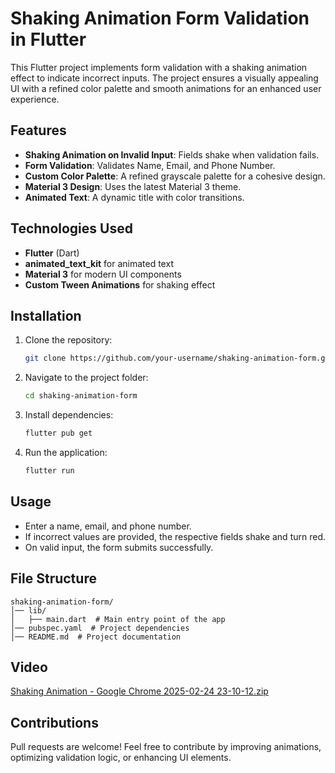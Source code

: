 # Shaking Animation Form Validation in Flutter

This Flutter project implements form validation with a shaking animation effect to indicate incorrect inputs. The project ensures a visually appealing UI with a refined color palette and smooth animations for an enhanced user experience.

## Features
- **Shaking Animation on Invalid Input**: Fields shake when validation fails.
- **Form Validation**: Validates Name, Email, and Phone Number.
- **Custom Color Palette**: A refined grayscale palette for a cohesive design.
- **Material 3 Design**: Uses the latest Material 3 theme.
- **Animated Text**: A dynamic title with color transitions.

## Technologies Used
- **Flutter** (Dart)
- **animated_text_kit** for animated text
- **Material 3** for modern UI components
- **Custom Tween Animations** for shaking effect

## Installation

1. Clone the repository:
   ```bash
   git clone https://github.com/your-username/shaking-animation-form.git
   ```
2. Navigate to the project folder:
   ```bash
   cd shaking-animation-form
   ```
3. Install dependencies:
   ```bash
   flutter pub get
   ```
4. Run the application:
   ```bash
   flutter run
   ```

## Usage
- Enter a name, email, and phone number.
- If incorrect values are provided, the respective fields shake and turn red.
- On valid input, the form submits successfully.

## File Structure
```
shaking-animation-form/
│── lib/
│   ├── main.dart  # Main entry point of the app
│── pubspec.yaml  # Project dependencies
│── README.md  # Project documentation
```

## Video
[Shaking Animation - Google Chrome 2025-02-24 23-10-12.zip](https://github.com/user-attachments/files/18948236/Shaking.Animation.-.Google.Chrome.2025-02-24.23-10-12.zip)

## Contributions
Pull requests are welcome! Feel free to contribute by improving animations, optimizing validation logic, or enhancing UI elements.

